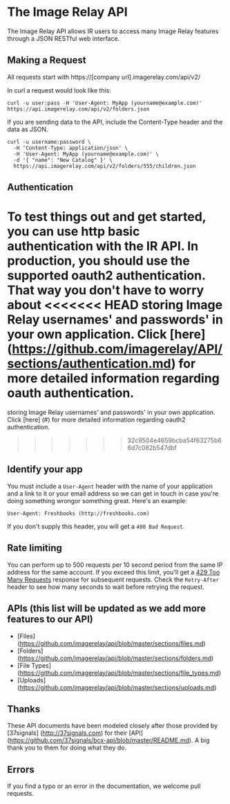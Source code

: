The Image Relay API
===================

The Image Relay API allows IR users to access many Image Relay features through a JSON RESTful web interface.

Making a Request
----------------

All requests start with https://[company url].imagerelay.com/api/v2/

In curl a request would look like this:

```shell
curl -u user:pass -H 'User-Agent: MyApp (yourname@example.com)' https://api.imagerelay.com/api/v2/folders.json
```
If you are sending data to the API, include the Content-Type header and the data as JSON.

```shell
curl -u username:password \
  -H 'Content-Type: application/json' \
  -H 'User-Agent: MyApp (yourname@example.com)' \
  -d '{ "name": "New Catalog" }' \
  https://api.imagerelay.com/api/v2/folders/555/children.json
```
Authentication
--------------

To test things out and get started, you can use http basic authentication with the IR API. In production, you should use the supported oauth2 authentication. That way you don't have to worry about
<<<<<<< HEAD
storing Image Relay usernames' and passwords' in your own application. Click [here] (https://github.com/imagerelay/API/sections/authentication.md) for more detailed information regarding oauth authentication.
=======
storing Image Relay usernames' and passwords' in your own application. Click [here] (#) for more detailed information regarding oauth2 authentication.
>>>>>>> 32c9504e4659bcba54f63275b66d7c082b547dbf


Identify your app
-----------------

You must include a `User-Agent` header with the name of your application and a link to it or your email address so 
we can get in touch in case you're doing something wrongor something great. Here's an example:

    User-Agent: Freshbooks (http://freshbooks.com)

If you don't supply this header, you will get a `400 Bad Request`.

Rate limiting
-------------

You can perform up to 500 requests per 10 second period from the same IP address for the same account. If you exceed this limit, you'll get a [429 Too Many Requests](http://tools.ietf.org/html/draft-nottingham-http-new-status-02#section-4) response for subsequent requests. Check the `Retry-After` header to see how many seconds to wait before retrying the request.

APIs (this list will be updated as we add more features to our API)
-------------------------------------------------------------------

* [Files] (https://github.com/imagerelay/api/blob/master/sections/files.md)
* [Folders] (https://github.com/imagerelay/api/blob/master/sections/folders.md)
* [File Types] (https://github.com/imagerelay/api/blob/master/sections/file_types.md)
* [Uploads] (https://github.com/imagerelay/api/blob/master/sections/uploads.md)

Thanks
------

These API documents have been modeled closely after those provided by [37signals] (http://37signals.com) for their [API] (https://github.com/37signals/bcx-api/blob/master/README.md). A big thank you to them for doing what they do.

Errors
------
If you find a typo or an error in the documentation, we welcome pull requests.

